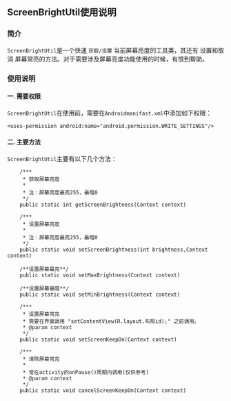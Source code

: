 ## ScreenBrightUtil使用说明

### 简介
`ScreenBrightUtil`是一个快速 `获取/设置` 当前屏幕亮度的工具类，其还有 设置和取消 屏幕常亮的方法。对于需要涉及屏幕亮度功能使用的时候，有恨到帮助。

### 使用说明
#### 一. 需要权限
`ScreenBrightUtil`在使用前，需要在`Androidmanifast.xml`中添加如下权限：
```
<uses-permission android:name="android.permission.WRITE_SETTINGS"/>
```
#### 二. 主要方法
`ScreenBrightUtil`主要有以下几个方法：
```
    /***
     * 获取屏幕亮度
     *
     * 注：屏幕亮度最亮255，最暗0
     */
    public static int getScreenBrightness(Context context)

    /***
     * 设置屏幕亮度
     *
     * 注：屏幕亮度最亮255，最暗0
     */
    public static void setScreenBrightness(int brightness,Context context)

    /**设置屏幕最亮**/
    public static void setMaxBrightness(Context context)

    /**设置屏幕最暗**/
    public static void setMinBrightness(Context context)

    /***
     * 设置屏幕常亮
     * 需要在界面调用 "setContentView(R.layout.布局id);" 之前调用。
     * @param context
     */
    public static void setScreenKeepOn(Context context)

    /***
     * 清除屏幕常亮
     *
     * 常在activity的onPause()周期内调用(仅供参考)
     * @param context
     */
    public static void cancelScreenKeepOn(Context context)
```
